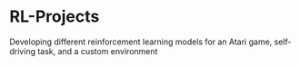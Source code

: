 # RL-Projects
 Developing different reinforcement learning models for an Atari game, self-driving task, and a custom environment
